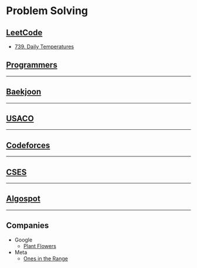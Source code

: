 # Problem Solving

## [LeetCode](https://leetcode.com/)

* [739. Daily Temperatures](https://leetcode.com/problems/daily-temperatures/description/)

## [Programmers](https://programmers.co.kr/)

---

## [Baekjoon](https://www.acmicpc.net/)

---

## [USACO](https://usaco.org/index.php)

---

## [Codeforces](https://codeforces.com/)

---

## [CSES](https://cses.fi/)

---

## [Algospot](https://algospot.com/)

---

## Companies

* Google
  * [Plant Flowers](https://github.com/giwankim/ps/blob/main/src/main/java/in/the/wild/google/PlantFlowers.java)
* Meta
  * [Ones in the Range](https://github.com/giwankim/ps/blob/main/src/main/java/in/the/wild/meta/OnesInTheRange.java)

